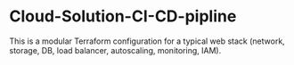 # Cloud-Solution-CI-CD-pipline
This is a modular Terraform configuration for a typical web stack (network, storage, DB, load balancer, autoscaling, monitoring, IAM).
